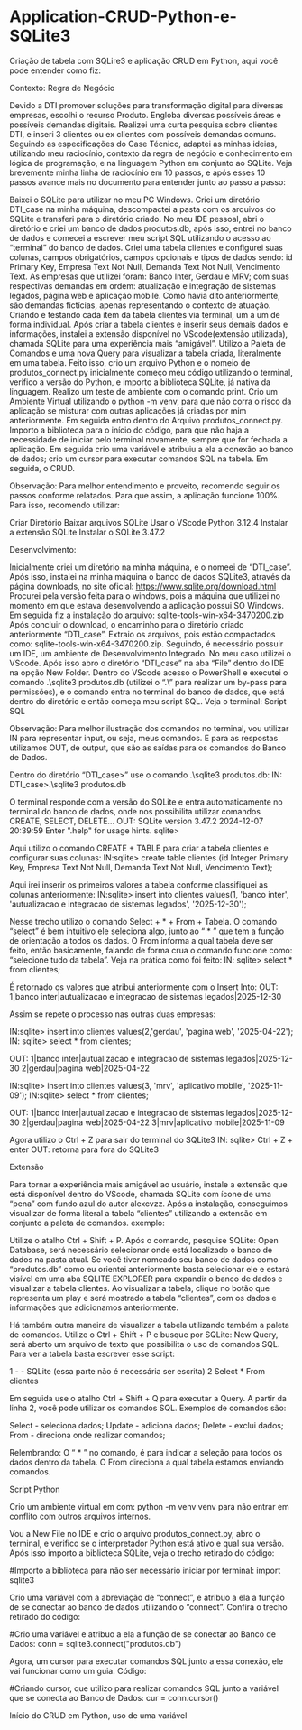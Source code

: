 # Application-CRUD-Python-e-SQLite3
Criação de tabela com SQLire3 e aplicação CRUD em Python, aqui você pode entender como fiz:

Contexto: Regra de Negócio

Devido a DTI promover soluções para transformação digital para diversas empresas, escolhi o recurso Produto. Engloba diversas possíveis áreas e possíveis demandas digitais. Realizei uma curta pesquisa sobre clientes DTI, e inseri 3 clientes ou ex clientes com possíveis demandas comuns. Seguindo as especificações do Case Técnico, adaptei as minhas ideias, utilizando meu raciocínio, contexto da regra de negócio e conhecimento em lógica de programação, e na linguagem Python em conjunto ao SQLite. Veja brevemente minha linha de raciocínio em 10 passos, e após esses 10 passos avance mais no documento para entender junto ao passo a passo: 


Baixei o SQLite para utilizar no meu PC Windows.
Criei um diretório DTI_case na minha máquina, descompactei a pasta com os arquivos do SQLite e transferi para o diretório criado.
No meu IDE pessoal, abri o diretório e criei um banco de dados produtos.db, após isso, entrei no banco de dados e comecei a escrever meu script SQL utilizando o acesso ao “terminal” do banco de dados.
Criei uma tabela clientes e configurei suas colunas, campos obrigatórios, campos opcionais e tipos de dados sendo: id Primary Key, Empresa Text Not Null, Demanda Text Not Null, Vencimento Text.
As empresas que utilizei foram: Banco Inter, Gerdau e MRV; com suas respectivas demandas em ordem: atualização e integração de sistemas legados, página web e aplicação mobile. Como havia dito anteriormente, são demandas fictícias, apenas representando o contexto de atuação.
Criando e testando cada item da tabela clientes via terminal, um a um de forma individual.
Após criar a tabela clientes e inserir seus demais dados e informações, instalei a extensão disponível no VScode(extensão utilizada), chamada SQLite para uma experiência mais “amigável”. Utilizo a Paleta de Comandos e uma nova Query para visualizar a tabela criada, literalmente em uma tabela.
Feito isso, crio um arquivo Python e o nomeio de produtos_connect.py inicialmente começo meu código utilizando o terminal, verifico a versão do Python, e importo a biblioteca SQLite, já nativa da linguagem. Realizo um teste de ambiente com o comando print.
Crio um Ambiente Virtual utilizando o python -m venv, para que não corra o risco da aplicação se misturar com outras aplicações já criadas por mim anteriormente. Em seguida entro dentro do Arquivo produtos_connect.py.
Importo a biblioteca para o início do código, para que não haja a necessidade de iniciar pelo terminal novamente, sempre que for fechada a aplicação. Em seguida crio uma variável e atribuiu a ela a conexão ao banco de dados; crio um cursor para executar comandos SQL na tabela. Em seguida, o CRUD.

Observação: Para melhor entendimento e proveito, recomendo seguir os passos conforme relatados. Para que assim, a aplicação funcione 100%. Para isso, recomendo utilizar:

Criar Diretório
Baixar arquivos SQLite
Usar o VScode 
Python 3.12.4 
Instalar a extensão SQLite
Instalar o SQLite 3.47.2

Desenvolvimento:

Inicialmente criei um diretório na minha máquina, e o nomeei de “DTI_case”. Após isso, instalei na minha máquina o banco de dados SQLite3, através da página downloads, no site oficial: https://www.sqlite.org/download.html
Procurei pela versão feita para o windows, pois a máquina que utilizei no momento em que estava desenvolvendo a aplicação possui SO Windows. Em seguida fiz a instalação do arquivo:  sqlite-tools-win-x64-3470200.zip 
Após concluir o download, o encaminho para o diretório criado anteriormente “DTI_case”. Extraio os arquivos, pois estão compactados como: sqlite-tools-win-x64-3470200.zip.
Seguindo, é necessário possuir um IDE, um ambiente de Desenvolvimento Integrado. No meu caso utilizei o VScode. Após isso abro o diretório “DTI_case” na aba “File” dentro do IDE na opção New Folder. Dentro do VScode acesso o PowerShell e executei o comando .\sqlite3 produtos.db (utilizei o “.\” para realizar um by-pass para permissões), e o comando entra no terminal do banco de dados, que está dentro do diretório e então começa meu script SQL. Veja o terminal:
Script SQL

Observação: Para melhor ilustração dos comandos no terminal, vou utilizar IN para representar input, ou seja, meus comandos. E para as respostas utilizamos OUT, de output, que são as saídas para os comandos do Banco de Dados.

Dentro do diretório “DTI_case>” use o comando .\sqlite3 produtos.db:
IN: DTI_case>.\sqlite3 produtos.db

O terminal responde com a versão do SQLite e entra automaticamente no terminal do banco de dados, onde nos possibilita utilizar comandos CREATE, SELECT, DELETE…
OUT: SQLite version 3.47.2 2024-12-07 20:39:59
Enter ".help" for usage hints.
sqlite> 

Aqui utilizo o comando CREATE + TABLE para criar a tabela clientes e configurar suas colunas:
IN:sqlite> create table clientes (id Integer Primary Key, Empresa Text Not Null, Demanda Text Not Null, Vencimento Text);

Aqui irei inserir os primeiros valores a tabela conforme classifiquei as colunas anteriormente:
IN:sqlite> insert into clientes values(1, 'banco inter', 'autualizacao e integracao de sistemas legados', '2025-12-30');

Nesse trecho utilizo o comando Select + * + From + Tabela. O comando “select” é bem intuitivo ele seleciona algo, junto ao “ * ” que tem a função de orientação a todos os dados. O From informa a qual tabela deve ser feito, então basicamente, falando de forma crua o comando funcione como: “selecione tudo da tabela”. Veja na prática como foi feito: 
IN: sqlite> select * from clientes;

É retornado os valores que atribui anteriormente com o Insert Into:
OUT: 1|banco inter|autualizacao e integracao de sistemas legados|2025-12-30

Assim se repete o processo nas outras duas empresas:

IN:sqlite> insert into clientes values(2,'gerdau', 'pagina web', '2025-04-22'); 
IN: sqlite> select * from clientes;

OUT: 1|banco inter|autualizacao e integracao de sistemas legados|2025-12-30
2|gerdau|pagina web|2025-04-22

IN:sqlite> insert into clientes values(3, 'mrv', 'aplicativo mobile', '2025-11-09');
IN:sqlite> select * from clientes;

OUT:
1|banco inter|autualizacao e integracao de sistemas legados|2025-12-30
2|gerdau|pagina web|2025-04-22
3|mrv|aplicativo mobile|2025-11-09

Agora utilizo o Ctrl + Z para sair do terminal do SQLite3
IN: sqlite> Ctrl + Z + enter 
OUT: retorna para fora do SQLite3

Extensão

Para tornar a experiência mais amigável ao usuário, instale a extensão que está disponível dentro do VScode, chamada SQLite com ícone de uma “pena” com fundo azul do autor alexcvzz. Após a instalação, conseguimos visualizar de forma literal a tabela “clientes” utilizando a extensão em conjunto a paleta de comandos. exemplo:

Utilize o atalho Ctrl + Shift + P. Após o comando, pesquise SQLite: Open Database, será necessário selecionar onde está localizado o banco de dados na pasta atual. Se você tiver nomeado seu banco de dados como “produtos.db” como eu orientei anteriormente basta selecionar ele e estará visível em uma aba SQLITE EXPLORER para expandir o banco de dados e visualizar a tabela clientes. Ao visualizar a tabela, clique no botão que representa um play e será mostrado a tabela “clientes”, com os dados e informações que adicionamos anteriormente.

Há também outra maneira de visualizar a tabela utilizando também a paleta de comandos. Utilize o Ctrl + Shift + P e busque por SQLite: New Query, será aberto um arquivo de texto que possibilita o uso de comandos SQL. Para ver a tabela basta escrever esse script:

1      - - SQLite (essa parte não é necessária ser escrita)
2      Select * From clientes

Em seguida use o atalho Ctrl + Shift + Q para executar a Query. A partir da linha 2, você pode utilizar os comandos SQL. Exemplos de comandos são:

Select - seleciona dados;
Update - adiciona dados;
Delete - exclui dados;
From - direciona onde realizar comandos;

Relembrando:
O “ * ” no comando, é para indicar a seleção para todos os dados dentro da tabela.
O From direciona a qual tabela estamos enviando comandos.

Script Python

Crio um ambiente virtual em com: python -m venv venv para não entrar em conflito com outros arquivos internos.

Vou a New File no IDE e crio o arquivo produtos_connect.py, abro o terminal, e verifico se o interpretador Python está ativo e qual sua versão. Após isso importo a biblioteca SQLite, veja o trecho retirado do código:

#Importo a biblioteca para não ser necessário iniciar por terminal:
import sqlite3


Crio uma variável com a abreviação de “connect”, e atribuo a ela a função de se conectar ao banco de dados utilizando o “connect”. Confira o trecho retirado do código:

#Crio uma variável e atribuo a ela a função de se conectar ao Banco de Dados:
conn = sqlite3.connect("produtos.db")

Agora, um cursor para executar comandos SQL junto a essa conexão, ele vai funcionar como um guia. Código:

#Criando cursor, que utilizo para realizar comandos SQL junto a variável que se conecta ao Banco de Dados: 
cur = conn.cursor()

Início do CRUD em Python, uso de uma variável

